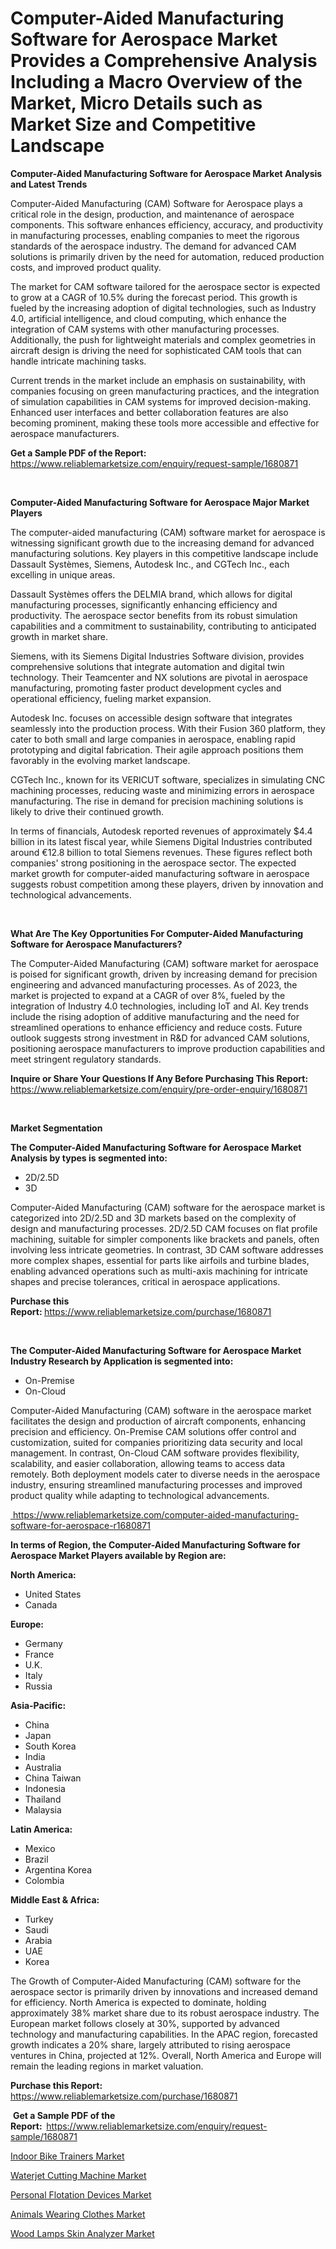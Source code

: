 <p><h1>Computer-Aided Manufacturing Software for Aerospace Market Provides a Comprehensive Analysis Including a Macro Overview of the Market, Micro Details such as Market Size and Competitive Landscape</h1></p><p><strong>Computer-Aided Manufacturing Software for Aerospace Market Analysis and Latest Trends</strong></p>
<p><p>Computer-Aided Manufacturing (CAM) Software for Aerospace plays a critical role in the design, production, and maintenance of aerospace components. This software enhances efficiency, accuracy, and productivity in manufacturing processes, enabling companies to meet the rigorous standards of the aerospace industry. The demand for advanced CAM solutions is primarily driven by the need for automation, reduced production costs, and improved product quality.</p><p>The market for CAM software tailored for the aerospace sector is expected to grow at a CAGR of 10.5% during the forecast period. This growth is fueled by the increasing adoption of digital technologies, such as Industry 4.0, artificial intelligence, and cloud computing, which enhance the integration of CAM systems with other manufacturing processes. Additionally, the push for lightweight materials and complex geometries in aircraft design is driving the need for sophisticated CAM tools that can handle intricate machining tasks.</p><p>Current trends in the market include an emphasis on sustainability, with companies focusing on green manufacturing practices, and the integration of simulation capabilities in CAM systems for improved decision-making. Enhanced user interfaces and better collaboration features are also becoming prominent, making these tools more accessible and effective for aerospace manufacturers.</p></p>
<p><strong>Get a Sample PDF of the Report:&nbsp;</strong> <a href="https://www.reliablemarketsize.com/enquiry/request-sample/1680871?utm_campaign=1143&utm_medium=2&utm_source=Github&utm_content=ia&utm_term=16122024&utm_id=computer-aided-manufacturing-software-for-aerospace">https://www.reliablemarketsize.com/enquiry/request-sample/1680871</a></p>
<p>&nbsp;</p>
<p><strong>Computer-Aided Manufacturing Software for Aerospace Major Market Players</strong></p>
<p><p>The computer-aided manufacturing (CAM) software market for aerospace is witnessing significant growth due to the increasing demand for advanced manufacturing solutions. Key players in this competitive landscape include Dassault Systèmes, Siemens, Autodesk Inc., and CGTech Inc., each excelling in unique areas.</p><p>Dassault Systèmes offers the DELMIA brand, which allows for digital manufacturing processes, significantly enhancing efficiency and productivity. The aerospace sector benefits from its robust simulation capabilities and a commitment to sustainability, contributing to anticipated growth in market share.</p><p>Siemens, with its Siemens Digital Industries Software division, provides comprehensive solutions that integrate automation and digital twin technology. Their Teamcenter and NX solutions are pivotal in aerospace manufacturing, promoting faster product development cycles and operational efficiency, fueling market expansion.</p><p>Autodesk Inc. focuses on accessible design software that integrates seamlessly into the production process. With their Fusion 360 platform, they cater to both small and large companies in aerospace, enabling rapid prototyping and digital fabrication. Their agile approach positions them favorably in the evolving market landscape.</p><p>CGTech Inc., known for its VERICUT software, specializes in simulating CNC machining processes, reducing waste and minimizing errors in aerospace manufacturing. The rise in demand for precision machining solutions is likely to drive their continued growth.</p><p>In terms of financials, Autodesk reported revenues of approximately $4.4 billion in its latest fiscal year, while Siemens Digital Industries contributed around €12.8 billion to total Siemens revenues. These figures reflect both companies' strong positioning in the aerospace sector. The expected market growth for computer-aided manufacturing software in aerospace suggests robust competition among these players, driven by innovation and technological advancements.</p></p>
<p>&nbsp;</p>
<p><strong>What Are The Key Opportunities For Computer-Aided Manufacturing Software for Aerospace Manufacturers?</strong></p>
<p><p>The Computer-Aided Manufacturing (CAM) software market for aerospace is poised for significant growth, driven by increasing demand for precision engineering and advanced manufacturing processes. As of 2023, the market is projected to expand at a CAGR of over 8%, fueled by the integration of Industry 4.0 technologies, including IoT and AI. Key trends include the rising adoption of additive manufacturing and the need for streamlined operations to enhance efficiency and reduce costs. Future outlook suggests strong investment in R&D for advanced CAM solutions, positioning aerospace manufacturers to improve production capabilities and meet stringent regulatory standards.</p></p>
<p><strong>Inquire or Share Your Questions If Any Before Purchasing This Report:</strong> <a href="https://www.reliablemarketsize.com/enquiry/pre-order-enquiry/1680871?utm_campaign=1143&utm_medium=2&utm_source=Github&utm_content=ia&utm_term=16122024&utm_id=computer-aided-manufacturing-software-for-aerospace">https://www.reliablemarketsize.com/enquiry/pre-order-enquiry/1680871</a></p>
<p>&nbsp;</p>
<p><strong>Market Segmentation</strong></p>
<p><strong>The Computer-Aided Manufacturing Software for Aerospace Market Analysis by types is segmented into:</strong></p>
<p><ul><li>2D/2.5D</li><li>3D</li></ul></p>
<p><p>Computer-Aided Manufacturing (CAM) software for the aerospace market is categorized into 2D/2.5D and 3D markets based on the complexity of design and manufacturing processes. 2D/2.5D CAM focuses on flat profile machining, suitable for simpler components like brackets and panels, often involving less intricate geometries. In contrast, 3D CAM software addresses more complex shapes, essential for parts like airfoils and turbine blades, enabling advanced operations such as multi-axis machining for intricate shapes and precise tolerances, critical in aerospace applications.</p></p>
<p><strong>Purchase this Report:&nbsp;</strong><a href="https://www.reliablemarketsize.com/purchase/1680871?utm_campaign=1143&utm_medium=2&utm_source=Github&utm_content=ia&utm_term=16122024&utm_id=computer-aided-manufacturing-software-for-aerospace">https://www.reliablemarketsize.com/purchase/1680871</a></p>
<p>&nbsp;</p>
<p><strong>The Computer-Aided Manufacturing Software for Aerospace Market Industry Research by Application is segmented into:</strong></p>
<p><ul><li>On-Premise</li><li>On-Cloud</li></ul></p>
<p><p>Computer-Aided Manufacturing (CAM) software in the aerospace market facilitates the design and production of aircraft components, enhancing precision and efficiency. On-Premise CAM solutions offer control and customization, suited for companies prioritizing data security and local management. In contrast, On-Cloud CAM software provides flexibility, scalability, and easier collaboration, allowing teams to access data remotely. Both deployment models cater to diverse needs in the aerospace industry, ensuring streamlined manufacturing processes and improved product quality while adapting to technological advancements.</p></p>
<p><a href="https://www.reliablemarketsize.com/computer-aided-manufacturing-software-for-aerospace-r1680871?utm_campaign=1143&utm_medium=2&utm_source=Github&utm_content=ia&utm_term=16122024&utm_id=computer-aided-manufacturing-software-for-aerospace">&nbsp;https://www.reliablemarketsize.com/computer-aided-manufacturing-software-for-aerospace-r1680871</a></p>
<p><strong>In terms of Region, the Computer-Aided Manufacturing Software for Aerospace Market Players available by Region are:</strong></p>
<p>
    <p> <strong> North America: </strong>
        <ul>
            <li>United States</li>
            <li>Canada</li>
        </ul>
        </p> 
    <p> <strong> Europe: </strong>
        <ul>
            <li>Germany</li>
            <li>France</li>
            <li>U.K.</li>
            <li>Italy</li>
            <li>Russia</li>
        </ul>
        </p> 
    <p> <strong> Asia-Pacific: </strong>
        <ul>
            <li>China</li>
            <li>Japan</li>
            <li>South Korea</li>
            <li>India</li>
            <li>Australia</li>
            <li>China Taiwan</li>
            <li>Indonesia</li>
            <li>Thailand</li>
            <li>Malaysia</li>
        </ul>
        </p> 
    <p> <strong> Latin America: </strong>
        <ul>
            <li>Mexico</li>
            <li>Brazil</li>
            <li>Argentina Korea</li>
            <li>Colombia</li>
        </ul>
        </p> 
    <p> <strong> Middle East & Africa: </strong>
        <ul>
            <li>Turkey</li>
            <li>Saudi</li>
            <li>Arabia</li>
            <li>UAE</li>
            <li>Korea</li>
        </ul>
    </p>
    </p>
<p><p>The Growth of Computer-Aided Manufacturing (CAM) software for the aerospace sector is primarily driven by innovations and increased demand for efficiency. North America is expected to dominate, holding approximately 38% market share due to its robust aerospace industry. The European market follows closely at 30%, supported by advanced technology and manufacturing capabilities. In the APAC region, forecasted growth indicates a 20% share, largely attributed to rising aerospace ventures in China, projected at 12%. Overall, North America and Europe will remain the leading regions in market valuation.</p></p>
<p><strong>Purchase this Report: </strong><a href="https://www.reliablemarketsize.com/purchase/1680871?utm_campaign=1143&utm_medium=2&utm_source=Github&utm_content=ia&utm_term=16122024&utm_id=computer-aided-manufacturing-software-for-aerospace">https://www.reliablemarketsize.com/purchase/1680871</a></p>
<p>&nbsp;<strong>Get a Sample PDF of the Report:&nbsp;&nbsp;</strong><a href="https://www.reliablemarketsize.com/enquiry/request-sample/1680871?utm_campaign=1143&utm_medium=2&utm_source=Github&utm_content=ia&utm_term=16122024&utm_id=computer-aided-manufacturing-software-for-aerospace">https://www.reliablemarketsize.com/enquiry/request-sample/1680871</a></p>
<p><strong></strong></p>
<p><p><a href="https://www.linkedin.com/pulse/fore-clarion-insight-j6xzf?utm_campaign=1143&utm_medium=2&utm_source=Github&utm_content=ia&utm_term=16122024&utm_id=computer-aided-manufacturing-software-for-aerospace">Indoor Bike Trainers Market</a></p><p><a href="https://github.com/lashaunm5st/Market-Research-Report-List-1/blob/main/waterjet-cutting-machine-market.md?utm_campaign=1143&utm_medium=2&utm_source=Github&utm_content=ia&utm_term=16122024&utm_id=computer-aided-manufacturing-software-for-aerospace">Waterjet Cutting Machine Market</a></p><p><a href="https://www.linkedin.com/pulse/personal-flotation-devices-market-outlook-2024-2031-comprehensive-nxjkf?utm_campaign=1143&utm_medium=2&utm_source=Github&utm_content=ia&utm_term=16122024&utm_id=computer-aided-manufacturing-software-for-aerospace">Personal Flotation Devices Market</a></p><p><a href="https://www.linkedin.com/pulse/a-mkt-nova-vc8zf?utm_campaign=1143&utm_medium=2&utm_source=Github&utm_content=ia&utm_term=16122024&utm_id=computer-aided-manufacturing-software-for-aerospace">Animals Wearing Clothes Market</a></p><p><a href="https://github.com/osbornrdaflalo/Market-Research-Report-List-1/blob/main/wood-lamps-skin-analyzer-market.md?utm_campaign=1143&utm_medium=2&utm_source=Github&utm_content=ia&utm_term=16122024&utm_id=computer-aided-manufacturing-software-for-aerospace">Wood Lamps Skin Analyzer Market</a></p></p>